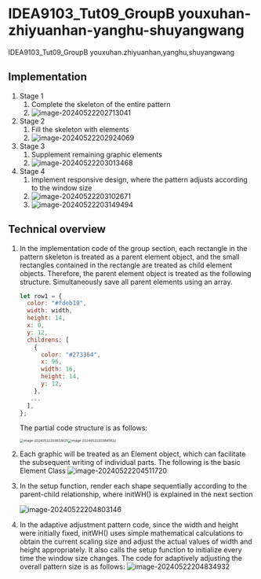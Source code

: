 # IDEA9103_Tut09_GroupB youxuhan-zhiyuanhan-yanghu-shuyangwang
IDEA9103_Tut09_GroupB youxuhan.zhiyuanhan,yanghu,shuyangwang
## Implementation

1. Stage 1
   1. Complete the skeleton of the entire pattern
   2. <img src="image/README/image-20240522202713041.png" alt="image-20240522202713041"  />
2. Stage 2
   1. Fill the skeleton with elements
   2. ![image-20240522202924069](image/README/image-20240522202924069.png)
3. Stage 3
   1. Supplement remaining graphic elements
   2. ![image-20240522203013468](image/README/image-20240522203013468.png)
4. Stage 4
   1. Implement responsive design, where the pattern adjusts according to the window size
   2. ![image-20240522203102671](image/README/image-20240522203102671.png)
   3. ![image-20240522203149494](image/README/image-20240522203149494.png)

## Technical overview



1. In the implementation code of the group section, each rectangle in the pattern skeleton is treated as a parent element object, and the small rectangles contained in the rectangle are treated as child element objects. Therefore, the parent element object is treated as the following structure. Simultaneously save all parent elements using an array.

   ```js
   let row1 = {
     color: "#fdeb19",
     width: width,
     height: 14,
     x: 0,
     y: 12,
     childrens: [
       {
         color: "#273364",
         x: 96,
         width: 16,
         height: 14,
         y: 12,
       },
      ...
     ],
   };
   ```

   The partial code structure is as follows:

   <img src="image/README/image-20240522203833825.png" alt="image-20240522203833825" style="zoom: 47%;" /><img src="image/README/image-20240522203845832.png" alt="image-20240522203845832" style="zoom:47%;" />

2. Each graphic will be treated as an Element object, which can facilitate the subsequent writing of individual parts. The following is the basic Element Class
   ![image-20240522204511720](image/README/image-20240522204511720.png)

3. In the setup function, render each shape sequentially according to the parent-child relationship, where initWH() is explained in the next section

   ![image-20240522204803146](image/README/image-20240522204803146.png)

4. In the adaptive adjustment pattern code, since the width and height were initially fixed, initWH() uses simple mathematical calculations to obtain the current scaling size and adjust the actual values of width and height appropriately. It also calls the setup function to initialize every time the window size changes. The code for adaptively adjusting the overall pattern size is as follows:
   ![image-20240522204834932](image/README/image-20240522204834932.png)
